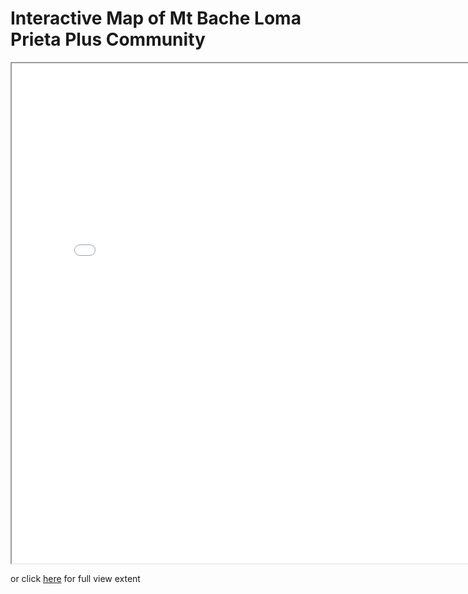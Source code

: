 # Interactive Map of Mt Bache Loma Prieta Plus Community

<iframe src="map.html" height="800" width="800"></iframe>

or click [here](https://winkleramy.github.io/MtBacheLomaPrietaPlus/map.html) for full view extent
